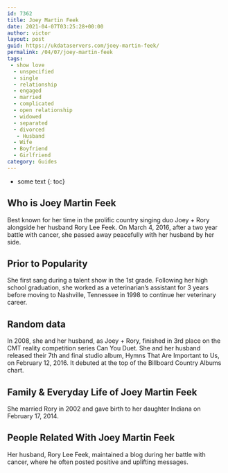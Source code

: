 ```yaml
---
id: 7362
title: Joey Martin Feek
date: 2021-04-07T03:25:28+00:00
author: victor
layout: post
guid: https://ukdataservers.com/joey-martin-feek/
permalink: /04/07/joey-martin-feek
tags:
 - show love
  - unspecified
  - single
  - relationship
  - engaged
  - married
  - complicated
  - open relationship
  - widowed
  - separated
  - divorced
   - Husband
  - Wife
  - Boyfriend
  - Girlfriend
category: Guides
---
```


* some text
{: toc}


## Who is Joey Martin Feek



Best known for her time in the prolific country singing duo Joey + Rory alongside her husband Rory Lee Feek. On March 4, 2016, after a two year battle with cancer, she passed away peacefully with her husband by her side.

                
                
                
## Prior to Popularity



She first sang during a talent show in the 1st grade. Following her high school graduation, she worked as a veterinarian&#8217;s assistant for 3 years before moving to Nashville, Tennessee in 1998 to continue her veterinary career.

                
                
                
## Random data



In 2008, she and her husband, as Joey + Rory, finished in 3rd place on the CMT reality competition series Can You Duet. She and her husband released their 7th and final studio album, Hymns That Are Important to Us, on February 12, 2016. It debuted at the top of the Billboard Country Albums chart.

                
                
                
## Family & Everyday Life of Joey Martin Feek



She married Rory in 2002 and gave birth to her daughter Indiana on February 17, 2014.

                
                
                
## People Related With Joey Martin Feek



Her husband, Rory Lee Feek, maintained a blog during her battle with cancer, where he often posted positive and uplifting messages.

                
              
            
          
          
          